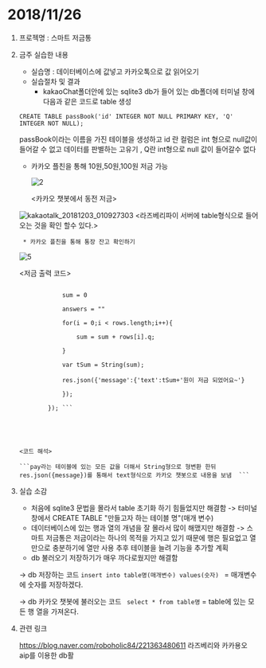 # 2018/11/26
1. 프로젝명 : 스마트 저금통
2. 금주 실습한 내용
	* 실습명 : 데이터베이스에 값넣고 카카오톡으로 값 읽어오기
	* 실습절차 및 결과 
		* kakaoChat폴더안에 있는 sqlite3 db가 들어 있는 db폴더에 터미널 창에 다음과 같은 코드로 table 생성
		
	```CREATE TABLE passBook('id' INTEGER NOT NULL PRIMARY KEY, 'Q' INTEGER NOT NULL);```
	
	passBook이라는 이름을 가진 테이블을 생성하고 id 란 컬럼은 int 형으로 null값이 들어갈 수 없고 데이터를 판별하는 고유기 , Q란 int형으로 null 값이 들어갈수 없다		
	
	* 카카오 플친을 통해 10원,50원,100원 저금 가능
	
		![2](https://user-images.githubusercontent.com/39250642/49342212-dc3ab980-f69b-11e8-9b42-0aeef9cc8bd2.png)
		
		<카카오 챗봇에서 동전 저금>

	

		
	![kakaotalk_20181203_010927303](https://user-images.githubusercontent.com/39250642/49342223-08563a80-f69c-11e8-8b4c-63de0d63fb87.jpg)
	<라즈베리파이 서버에 table형식으로 들어오는 것을 확인 할수 있다.>
	
		* 카카오 플친을 통해 통장 잔고 확인하기
		
	![5](https://user-images.githubusercontent.com/39250642/49342214-e066d700-f69b-11e8-92f4-b9c5cfb346cb.png)
	
	<저금 출력 코드>
	``` db.all("select * from pay", function(err, rows){

				sum = 0

				answers = ""

				for(i = 0;i < rows.length;i++){

					sum = sum + rows[i].q;

				}

				var tSum = String(sum);

				res.json({'message':{'text':tSum+'원이 저금 되었어요~'}

				});

			}); ```
			
			
			
			
			
	<코드 해석>
	
	```pay라는 테이블에 있는 모든 값을 더해서 String형으로 형변환 한뒤 res.json({message})를 통해서 text형식으로 카카오 챗봇으로 내용을 보냄  ```

3. 실습 소감
	* 처음에 sqlite3 문법을 몰라서 table 초기화 하기 힘들었지만 해결함 -> 터미널 창에서 CREATE TABLE "만들고자 하는 테이블 명"(매개 변수)
	* 데이터베이스에 있는 행과 열의 개념을 잘 몰라서 많이 해맸지만 해결함 -> 스마트 저금통은 저금이라는 하나의 목적을 가지고 있기 때문에 행은 필요없고 열만으로 충분하기에 열만 사용 추후 테이블을 늘려 기능을 추가할 계획
	* db 불러오기 저장하기가 매우 까다로웠지만 해결함

	-> db 저장하는 코드 ```insert into table명(매개변수) values(숫자) ``` = 매개변수에 숫자를 저장하겠다.

	-> db 카카오 챗봇에 불러오는 코드 ``` select * from table명``` = table에 있는 모든 행 열을 가져온다.
4. 관련 링크


	https://blog.naver.com/roboholic84/221363480611 라즈베리와 카카용오 aip를 이용한 db활
